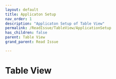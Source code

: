 ```yaml
---
layout: default
title: Applicaton Setup
nav_order: 1
description: "Applicaton Setup of Table View"
permalink: /ReadIssue/TableView/ApplicationSetup
has_children: false
parent: Table View
grand_parent: Read Issue

---
```


# Table View
 